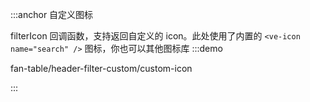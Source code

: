 :::anchor 自定义图标

filterIcon 回调函数，支持返回自定义的 icon。此处使用了内置的 `<ve-icon name="search" />` 图标，你也可以其他图标库
:::demo

fan-table/header-filter-custom/custom-icon

:::
